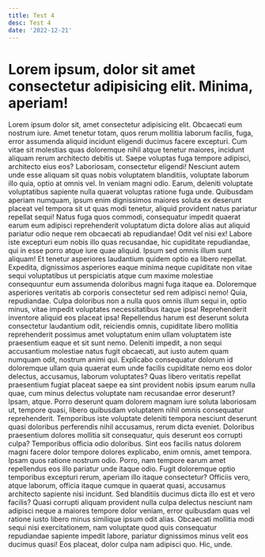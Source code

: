 ```yaml
---
title: Test 4
desc: Test 4
date: '2022-12-21'
---
```


# Lorem ipsum, dolor sit amet consectetur adipisicing elit. Minima, aperiam!

Lorem ipsum dolor sit, amet consectetur adipisicing elit. Obcaecati eum nostrum iure. Amet tenetur totam, quos rerum mollitia laborum facilis, fuga, error assumenda aliquid incidunt eligendi ducimus facere excepturi. Cum vitae sit molestias quas doloremque nihil atque tenetur maiores, incidunt aliquam rerum architecto debitis ut. Saepe voluptas fuga tempore adipisci, architecto eius eos? Laboriosam, consectetur eligendi! Nesciunt autem unde esse aliquam sit quas nobis voluptatem blanditiis, voluptate laborum illo quia, optio at omnis vel. In veniam magni odio. Earum, deleniti voluptate voluptatibus sapiente nulla quaerat voluptas ratione fuga unde. Quibusdam aperiam numquam, ipsum enim dignissimos maiores soluta ex deserunt placeat vel tempora sit ut quas modi tenetur, aliquid provident natus pariatur repellat sequi! Natus fuga quos commodi, consequatur impedit quaerat earum eum adipisci reprehenderit voluptatum dicta dolore alias aut aliquid pariatur odio neque rem obcaecati ab repudiandae! Odit vel nisi ex! Labore iste excepturi eum nobis illo quas recusandae, hic cupiditate repudiandae, qui in esse porro atque iure quae aliquid. Ipsum sed omnis illum sunt aliquam! Et tenetur asperiores laudantium quidem optio ea libero repellat. Expedita, dignissimos asperiores eaque minima neque cupiditate non vitae sequi voluptatibus ut perspiciatis atque cum maxime molestiae consequuntur eum assumenda doloribus magni fuga itaque ea. Doloremque asperiores veritatis ab corporis consectetur sed rem adipisci nemo! Quia, repudiandae. Culpa doloribus non a nulla quos omnis illum sequi in, optio minus, vitae impedit voluptates necessitatibus itaque ipsa! Reprehenderit inventore aliquid eos placeat ipsa! Repellendus harum est deserunt soluta consectetur laudantium odit, reiciendis omnis, cupiditate libero mollitia reprehenderit possimus amet voluptatum enim ullam voluptatem iste praesentium eaque et sit sunt nemo. Deleniti impedit, a non sequi accusantium molestiae natus fugit obcaecati, aut iusto autem quam numquam odit, nostrum animi qui. Explicabo consequatur dolorum id doloremque ullam quia quaerat eum unde facilis cupiditate nemo eos dolor delectus, accusamus, laborum voluptates? Quas libero veritatis repellat praesentium fugiat placeat saepe ea sint provident nobis ipsum earum nulla quae, cum minus delectus voluptate nam recusandae error deserunt? Ipsam, atque. Porro deserunt quam dolorem magnam iure soluta laboriosam ut, tempore quasi, libero quibusdam voluptatem nihil omnis consequatur reprehenderit. Temporibus iste voluptate deleniti tempora nesciunt deserunt quasi doloribus perferendis nihil accusamus, rerum dicta eveniet. Doloribus praesentium dolores mollitia sit consequatur, quis deserunt eos corrupti culpa? Temporibus officia odio doloribus. Sint eos facilis natus dolorem magni facere dolor tempore dolores explicabo, enim omnis, amet tempora. Ipsam quos ratione nostrum odio. Porro, nam tempore earum amet repellendus eos illo pariatur unde itaque odio. Fugit doloremque optio temporibus excepturi rerum, aperiam illo itaque consectetur? Officiis vero, atque laborum, officia itaque cumque in quaerat quasi, accusamus architecto sapiente nisi incidunt. Sed blanditiis ducimus dicta illo est et vero facilis? Quasi corrupti aliquam provident nulla culpa delectus nesciunt nam adipisci neque a maiores tempore dolor veniam, error quibusdam quas vel ratione iusto libero minus similique ipsum odit alias. Obcaecati mollitia modi sequi nisi exercitationem, nam voluptate quod quis consequatur repudiandae sapiente impedit labore, pariatur dignissimos minus velit eos ducimus quasi! Eos placeat, dolor culpa nam adipisci quo. Hic, unde.

